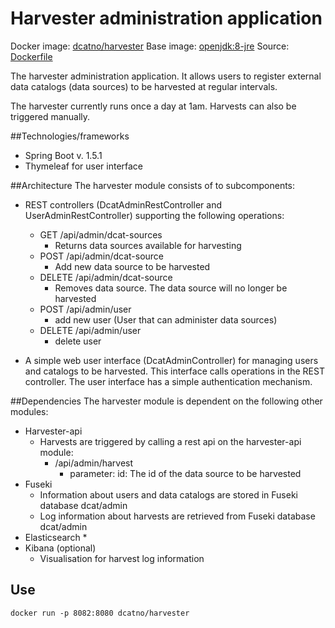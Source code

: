 # Harvester administration application

Docker image: [dcatno/harvester](https://hub.docker.com/r/dcatno/harvester/)
Base image: [openjdk:8-jre]()
Source: [Dockerfile]()

The harvester administration application. It allows users to register 
external data catalogs (data sources) to be harvested at regular intervals.

The harvester currently runs once a day at 1am. Harvests can also be triggered manually.

##Technologies/frameworks

* Spring Boot v. 1.5.1
* Thymeleaf for user interface

##Architecture
The harvester module consists of to subcomponents:
* REST controllers (DcatAdminRestController and UserAdminRestController) supporting the following operations:
    * GET /api/admin/dcat-sources
      - Returns data sources available for harvesting
    * POST /api/admin/dcat-source
      - Add new data source to be harvested
    * DELETE /api/admin/dcat-source
      - Removes data source. The data source will no longer be harvested
    * POST /api/admin/user
      - add new user (User that can administer data sources)
    * DELETE /api/admin/user
      - delete user
    
* A simple web user interface (DcatAdminController) for managing users and catalogs to be harvested.
  This interface calls operations in the REST controller. The user interface has a simple authentication mechanism.

##Dependencies
The harvester module is dependent on the following other modules:
* Harvester-api
    * Harvests are triggered by calling a rest api on the harvester-api module:
        * /api/admin/harvest
            - parameter: id: The id of the data source to be harvested
* Fuseki
    * Information about users and data catalogs are stored in Fuseki database dcat/admin
    * Log information about harvests are retrieved from Fuseki database dcat/admin
* Elasticsearch
    * 
* Kibana (optional)
    * Visualisation for harvest log information


## Use

`docker run -p 8082:8080 dcatno/harvester`